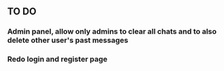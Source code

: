 ## TO DO

### Admin panel, allow only admins to clear all chats and to also delete other user's past messages

### Redo login and register page